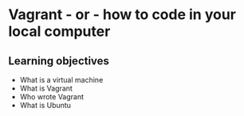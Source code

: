 # Vagrant - or - how to code in your local computer

## Learning objectives

* What is a virtual machine
* What is Vagrant
* Who wrote Vagrant
* What is Ubuntu
